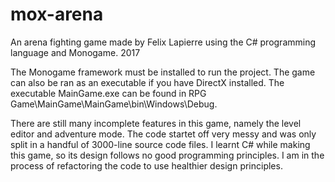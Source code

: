 # mox-arena

An arena fighting game made by Felix Lapierre using the C# programming language and Monogame.
2017

The Monogame framework must be installed to run the project. The game can also be ran as an executable if you have DirectX installed. The executable MainGame.exe can be found in RPG Game\MainGame\MainGame\bin\Windows\Debug.

There are still many incomplete features in this game, namely the level editor and adventure mode. The code startet off very messy and was only split in a handful of 3000-line source code files. I learnt C# while making this game, so its design follows no good programming principles. I am in the process of refactoring the code to use healthier design principles.

